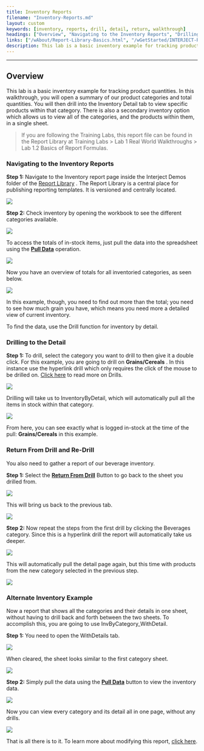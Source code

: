 ```yaml
---
title: Inventory Reports
filename: "Inventory-Reports.md"
layout: custom
keywords: [inventory, reports, drill, detail, return, walkthrough]
headings: ["Overview", "Navigating to the Inventory Reports", "Drilling to the Detail", "Return From Drill and Re-Drill", "Alternate Inventory Example"]
links: ["/wAbout/Report-Library-Basics.html", "/wGetStarted/INTERJECT-Ribbon-Menu-Items.html", "/wGetStarted/Drilling-Between-Reports.html", "/wGetStarted/INTERJECT-Ribbon-Menu-Items.html#return-from-drill", "/wGetStarted/INTERJECT-Ribbon-Menu-Items.html", "/wGetStarted/L-Modify-InventoryReport.html"]
description: This lab is a basic inventory example for tracking product quantities. In this walkthrough, you will open a summary of our product categories and total quantities. You will then drill into the Inventory Detail tab to view specific products within that category
---
```

* * *

## Overview

This lab is a basic inventory example for tracking product quantities. In this walkthrough, you will open a summary of our product categories and total quantities. You will then drill into the Inventory Detail tab to view specific products within that category. There is also a secondary inventory option which allows us to view all of the categories, and the products within them, in a single sheet.

<blockquote class=lab_info>
 If you are following the Training Labs, this report file can be found in the Report Library at Training Labs > Lab 1 Real World Walkthroughs > Lab 1.2 Basics of Report Formulas.
</blockquote>

### Navigating to the Inventory Reports

**Step 1:** Navigate to the Inventory report page inside the Interject Demos folder of the [Report Library](/wAbout/Report-Library-Basics.html) . The Report Library is a central place for publishing reporting templates. It is versioned and centrally located.

![](/images/Inventory/image2017-6-27_17-6-52.png)
<br>

**Step 2:** Check inventory by opening the workbook to see the different categories available.

![](/images/Inventory/02.png)
<br>

To access the totals of in-stock items, just pull the data into the spreadsheet using the [**Pull Data**](/wGetStarted/INTERJECT-Ribbon-Menu-Items.html) operation.

![](/images/Inventory/image2017-6-12_17-32-49.png)
<br>

Now you have an overview of totals for all inventoried categories, as seen below.

![](/images/Inventory/04.png)
<br>

In this example, though, you need to find out more than the total; you need to see how much grain you have, which means you need more a detailed view of current inventory.

To find the data, use the Drill function for inventory by detail.

### Drilling to the Detail

**Step 1:** To drill, select the category you want to drill to then give it a double click. For this example, you are going to drill on **Grains/Cereals** . In this instance use the hyperlink drill which only requires the click of the mouse to be drilled on. [Click here](/wGetStarted/Drilling-Between-Reports.html) to read more on Drills.

![](/images/Inventory/2.01-drilling-drill-on-grains-and-cereals.gif)
<br>

Drilling will take us to InventoryByDetail, which will automatically pull all the items in stock within that category.

![](/images/Inventory/06.png)
<br>

From here, you can see exactly what is logged in-stock at the time of the pull: **Grains/Cereals** in this example.
### Return From Drill and Re-Drill

You also need to gather a report of our beverage inventory.

**Step 1:** Select the [**Return From Drill**](/wGetStarted/INTERJECT-Ribbon-Menu-Items.html#return-from-drill) Button to go back to the sheet you drilled from.

![](/images/Inventory/07.png)
<br>

This will bring us back to the previous tab.

![](/images/Inventory/08.png)
<br>

**Step 2:** Now repeat the steps from the first drill by clicking the Beverages category. Since this is a hyperlink drill the report will automatically take us deeper.

![](/images/Inventory/3.02-return-from-drill-drill-on-beverages.gif)
<br>

This will automatically pull the detail page again, but this time with products from the new category selected in the previous step.

![](/images/Inventory/image2017-8-14_7-54-29.png)
<br>

### Alternate Inventory Example

Now a report that shows all the categories and their details in one sheet, without having to drill back and forth between the two sheets. To accomplish this, you are going to use InvByCategory_WithDetail.

**Step 1:** You need to open the WithDetails tab.

![](/images/Inventory/11.png)
<br>

When cleared, the sheet looks similar to the first category sheet.

![](/images/Inventory/image2017-6-9_14-21-7.png)
<br>

**Step 2:** Simply pull the data using the [**Pull Data**](/wGetStarted/INTERJECT-Ribbon-Menu-Items.html) button to view the inventory data.

![](/images/Inventory/image2017-6-9_14-22-56.png)
<br>

Now you can view every category and its detail all in one page, without any drills.

![](/images/Inventory/14.png)
<br>

That is all there is to it. To learn more about modifying this report, [click here](/wGetStarted/L-Modify-InventoryReport.html).
